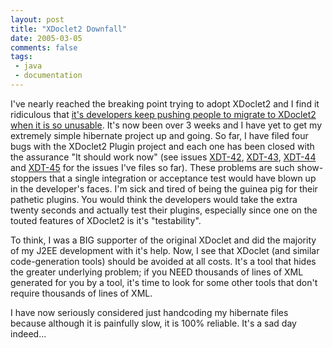 ```yaml
---
layout: post
title: "XDoclet2 Downfall"
date: 2005-03-05
comments: false
tags:
 - java
 - documentation
---
```


I've nearly reached the breaking point trying to adopt XDoclet2 and I find it ridiculous that [it's developers keep pushing people to migrate to XDoclet2 when it is so unusable](http://marc.theaimsgroup.com/?l=turbine-maven-user&m=110977713323716&w=2). It's now been over 3 weeks and I have yet to get my extremely simple hibernate project up and going. So far, I have filed four bugs with the XDoclet2 Plugin project and each one has been closed with the assurance "It should work now" (see issues [XDT-42](http://jira.codehaus.org/browse/XDP-42), [XDT-43](http://jira.codehaus.org/browse/XDP-43), [XDT-44](http://jira.codehaus.org/browse/XDP-44) and [XDT-45](http://jira.codehaus.org/browse/XDP-45) for the issues I've files so far). These problems are such show-stoppers that a single integration or acceptance test would have blown up in the developer's faces. I'm sick and tired of being the guinea pig for their pathetic plugins. You would think the developers would take the extra twenty seconds and actually test their plugins, especially since one on the touted features of XDoclet2 is it's "testability".


To think, I was a BIG supporter of the original XDoclet and did the majority of my J2EE development with it's help. Now, I see that XDoclet (and similar code-generation tools) should be avoided at all costs. It's a tool that hides the greater underlying problem; if you NEED thousands of lines of XML generated for you by a tool, it's time to look for some other tools that don't require thousands of lines of XML.


I have now seriously considered just handcoding my hibernate files because although it is painfully slow, it is 100% reliable. It's a sad day indeed...

